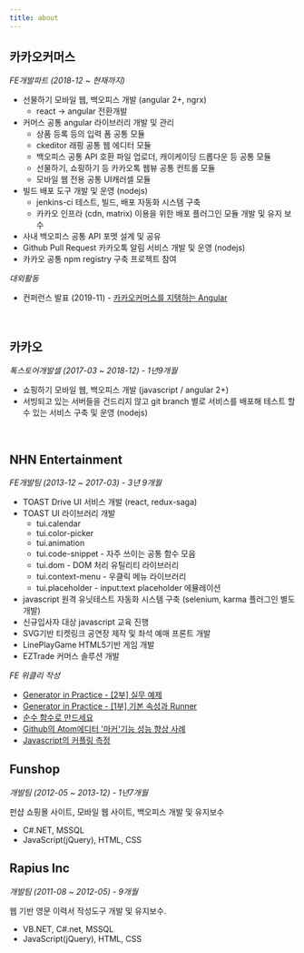 ```yaml
---
title: about
---
```


## 카카오커머스

_FE개발파트 (2018-12 ~ 현재까지)_

- 선물하기 모바일 웹, 백오피스 개발 (angular 2+, ngrx)
  - react -> angular 전환개발
- 커머스 공통 angular 라이브러리 개발 및 관리
  - 상품 등록 등의 입력 폼 공통 모듈
  - ckeditor 래핑 공통 웹 에디터 모듈
  - 백오피스 공통 API 호환 파일 업로더, 캐이케이딩 드롭다운 등 공통 모듈
  - 선물하기, 쇼핑하기 등 카카오톡 웹뷰 공통 컨트롤 모듈
  - 모바일 웹 전용 공통 UI캐러셀 모듈
- 빌드 배포 도구 개발 및 운영 (nodejs)
  - jenkins-ci 테스트, 빌드, 배포 자동화 시스템 구축
  - 카카오 인프라 (cdn, matrix) 이용을 위한 배포 플러그인 모듈 개발 및 유지 보수
- 사내 백오피스 공통 API 포멧 설계 및 공유
- Github Pull Request 카카오톡 알림 서비스 개발 및 운영 (nodejs)
- 카카오 공통 npm registry 구축 프로젝트 참여

_대외활동_

- 컨퍼런스 발표 (2019-11) - [카카오커머스를 지탱하는 Angular](https://tech.kakao.com/2019/11/27/kakao-commerce-frontend-angular/)

<br />

## 카카오

_톡스토어개발셀 (2017-03 ~ 2018-12) - 1년9개월_

- 쇼핑하기 모바일 웹, 백오피스 개발 (javascript / angular 2+)
- 서빙되고 있는 서버들을 건드리지 않고 git branch 별로 서비스를 배포해 테스트 할 수 있는 서비스 구축 및 운영 (nodejs)

<br />

## NHN Entertainment

_FE개발팀 (2013-12 ~ 2017-03) - 3년 9개월_

- TOAST Drive UI 서비스 개발 (react, redux-saga)
- TOAST UI 라이브러리 개발
  - tui.calendar
  - tui.color-picker
  - tui.animation
  - tui.code-snippet - 자주 쓰이는 공통 함수 모음
  - tui.dom - DOM 처리 유틸리티 라이브러리
  - tui.context-menu - 우클릭 메뉴 라이브러리
  - tui.placeholder - input:text placeholder 에뮬레이션
- javascript 원격 유닛테스트 자동화 시스템 구축 (selenium, karma 플러그인 별도 개발)
- 신규입사자 대상 javascript 교육 진행
- SVG기반 티켓링크 공연장 제작 및 좌석 예매 프론트 개발
- LinePlayGame HTML5기반 게임 개발
- EZTrade 커머스 솔루션 개발

_FE 위클리 작성_

- [Generator in Practice - [2부] 실무 예제](https://ui.toast.com/weekly-pick/ko_20160805)
- [Generator in Practice - [1부] 기본 속성과 Runner](https://ui.toast.com/weekly-pick/ko_20160729)
- [순수 함수로 만드세요](https://ui.toast.com/weekly-pick/ko_20160613)
- [Github의 Atom에디터 '마커'기능 성능 향상 사례](https://ui.toast.com/weekly-pick/ko_20151214)
- [Javascript의 커플링 측정](https://ui.toast.com/weekly-pick/ko_20150522/)

## Funshop

_개발팀 (2012-05 ~ 2013-12) - 1년7개월_

펀샵 쇼핑몰 사이트, 모바일 웹 사이트, 백오피스 개발 및 유지보수

- C#.NET, MSSQL
- JavaScript(jQuery), HTML, CSS

## Rapius Inc

_개발팀 (2011-08 ~ 2012-05) - 9개월_

웹 기반 영문 이력서 작성도구 개발 및 유지보수.

- VB.NET, C#.net, MSSQL
- JavaScript(jQuery), HTML, CSS
